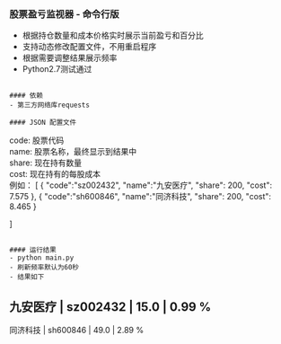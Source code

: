 ### 股票盈亏监视器 - 命令行版
- 根据持仓数量和成本价格实时展示当前盈亏和百分比
- 支持动态修改配置文件，不用重启程序
- 根据需要调整结果展示频率
- Python2.7测试通过
```

#### 依赖
- 第三方网络库requests

#### JSON 配置文件  
```
code: 股票代码  
name: 股票名称，最终显示到结果中  
share: 现在持有数量  
cost: 现在持有的每股成本  
例如：
[
  {
    "code":"sz002432",
    "name":"九安医疗",
    "share": 200,
    "cost": 7.575
  },
  {
    "code":"sh600846",
    "name":"同济科技",
    "share": 200,
    "cost": 8.465
  }

]
```

#### 运行结果
- python main.py
- 刷新频率默认为60秒
- 结果如下
```
九安医疗  |  sz002432  |  15.0  |  0.99 %
---------------------------------------------
同济科技  |  sh600846  |  49.0  |  2.89 %
```
    
    

